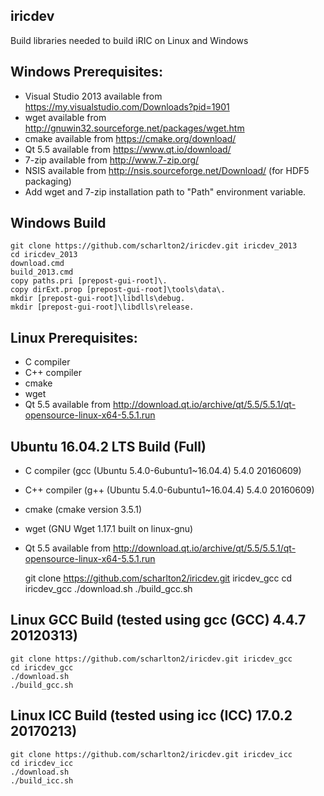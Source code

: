 ## iricdev

Build libraries needed to build iRIC on Linux and Windows

## Windows Prerequisites:

* Visual Studio 2013 available from https://my.visualstudio.com/Downloads?pid=1901
* wget available from http://gnuwin32.sourceforge.net/packages/wget.htm
* cmake available from https://cmake.org/download/
* Qt 5.5 available from https://www.qt.io/download/
* 7-zip available from http://www.7-zip.org/
* NSIS available from http://nsis.sourceforge.net/Download/ (for HDF5 packaging)
* Add wget and 7-zip installation path to "Path" environment variable.

## Windows Build

    git clone https://github.com/scharlton2/iricdev.git iricdev_2013
    cd iricdev_2013
    download.cmd
    build_2013.cmd
    copy paths.pri [prepost-gui-root]\.
    copy dirExt.prop [prepost-gui-root]\tools\data\.
    mkdir [prepost-gui-root]\libdlls\debug.
    mkdir [prepost-gui-root]\libdlls\release.

## Linux Prerequisites:

* C compiler
* C++ compiler
* cmake
* wget
* Qt 5.5 available from http://download.qt.io/archive/qt/5.5/5.5.1/qt-opensource-linux-x64-5.5.1.run


## Ubuntu 16.04.2 LTS Build (Full)

* C compiler (gcc (Ubuntu 5.4.0-6ubuntu1~16.04.4) 5.4.0 20160609)
* C++ compiler (g++ (Ubuntu 5.4.0-6ubuntu1~16.04.4) 5.4.0 20160609)
* cmake (cmake version 3.5.1)
* wget (GNU Wget 1.17.1 built on linux-gnu)
* Qt 5.5 available from http://download.qt.io/archive/qt/5.5/5.5.1/qt-opensource-linux-x64-5.5.1.run

    git clone https://github.com/scharlton2/iricdev.git iricdev_gcc
    cd iricdev_gcc
    ./download.sh
    ./build_gcc.sh

## Linux GCC Build (tested using gcc (GCC) 4.4.7 20120313)

    git clone https://github.com/scharlton2/iricdev.git iricdev_gcc
    cd iricdev_gcc
    ./download.sh
    ./build_gcc.sh

## Linux ICC Build (tested using icc (ICC) 17.0.2 20170213)

    git clone https://github.com/scharlton2/iricdev.git iricdev_icc
    cd iricdev_icc
    ./download.sh
    ./build_icc.sh
